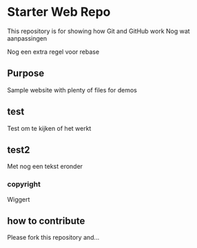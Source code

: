 # Starter Web Repo

This repository is for showing how Git and GitHub work
Nog wat aanpassingen

Nog een extra regel voor rebase
## Purpose

Sample website with plenty of files for demos

## test

Test om te kijken of het werkt

## test2
Met nog een tekst eronder


### copyright

Wiggert

## how to contribute

Please fork this repository and...